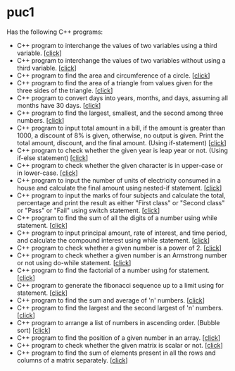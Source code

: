 # puc1
Has the following C++ programs:  
  - C++ program to interchange the values of two variables using a third variable. [[click](/01.cpp)]
  - C++ program to interchange the values of two variables without using a third variable. [[click](/02.cpp)]
  - C++ program to find the area and circumference of a circle. [[click](/03.cpp)]
  - C++ program to find the area of a triangle from values given for the three sides of the triangle. [[click](/04.cpp)]
  - C++ program to convert days into years, months, and days, assuming all months have 30 days. [[click](/05.cpp)]
  - C++ program to find the largest, smallest, and the second among three numbers. [[click](/06.cpp)]
  - C++ program to input total amount in a bill, if the amount is greater than 1000, a discount of 8% is given, otherwise, no output is given. Print the total amount, discount, and the final amount. (Using if-statement) [[click](/07.cpp)]
  - C++ program to check whether the given year is leap year or not. (Using if-else statement) [[click](/08.cpp)]
  - C++ program to check whether the given character is in upper-case or in lower-case. [[click](/09.cpp)]
  - C++ program to input the number of units of electricity consumed in a house and calculate the final amount using nested-if statement. [[click](/10.cpp)]
  - C++ program to input the marks of four subjects and calculate the total, percentage and print the result as either "First class" or "Second class" or "Pass" or "Fail" using switch statement. [[click](/11.cpp)]
  - C++ program to find the sum of all the digits of a number using while statement. [[click](/12.cpp)]
  - C++ program to input principal amount, rate of interest, and time period, and calculate the compound interest using while statement. [[click](/13.cpp)]
  - C++ program to check whether a given number is a power of 2. [[click](/14.cpp)]
  - C++ program to check whether a given number is an Armstrong number or not using do-while statement. [[click](/15.cpp)]
  - C++ program to find the factorial of a number using for statement. [[click](/16.cpp)]
  - C++ program to generate the fibonacci sequence up to a limit using for statement. [[click](/17.cpp)]
  - C++ program to find the sum and average of 'n' numbers. [[click](/18.cpp)]
  - C++ program to find the largest and the second largest of 'n' numbers. [[click](/19.cpp)]
  - C++ program to arrange a list of numbers in ascending order. (Bubble sort) [[click](/20.cpp)]
  - C++ program to find the position of a given number in an array. [[click](/21.cpp)]
  - C++ program to check whether the given matrix is scalar or not. [[click](/22.cpp)]
  - C++ program to find the sum of elements present in all the rows and columns of a matrix separately. [[click](/23.cpp)]

